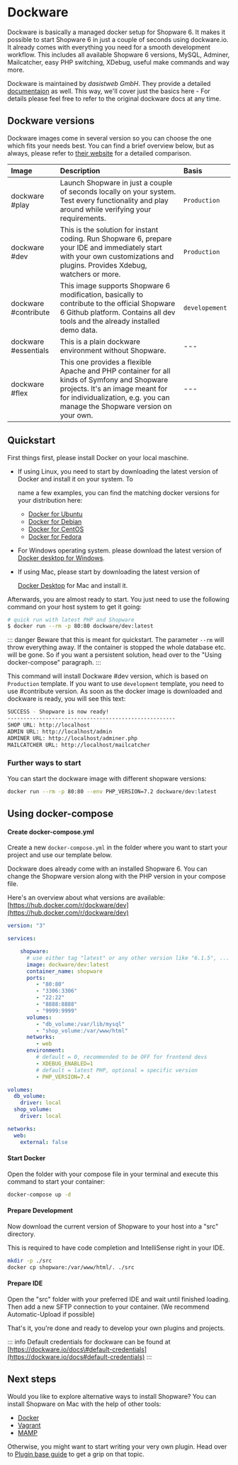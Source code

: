 # Dockware

Dockware is basically a managed docker setup for Shopware 6. It makes it possible to start Shopware 6 in just a couple of seconds using dockware.io. It already comes with everything you need for a smooth development workflow. This includes all available Shopware 6 versions, MySQL, Adminer, Mailcatcher, easy PHP switching, XDebug, useful make commands and way more.

Dockware is maintained by _dasistweb GmbH_. They provide a detailed [documentaion](https://dockware.io/docs) as well. This way, we'll cover just the basics here - For details please feel free to refer to the original dockware docs at any time.

## Dockware versions

Dockware images come in several version so you can choose the one which fits your needs best. You can find a brief overview below, but as always, please refer to [their website](https://dockware.io/) for a detailed comparison.

| Image | Description | Basis |
| :--- | :--- | :--- |
| dockware \#play | Launch Shopware in just a couple of seconds locally on your system. Test every functionality and play around while verifying your requirements. | `Production` |
| dockware \#dev | This is the solution for instant coding. Run Shopware 6, prepare your IDE and immediately start with your own customizations and plugins. Provides Xdebug, watchers or more. | `Production` |
| dockware \#contribute | This image supports Shopware 6 modification, basically to contribute to the official Shopware 6 Github platform. Contains all dev tools and the already installed demo data. | `developement` |
| dockware \#essentials | This is a plain dockware environment without Shopware. | --- |
| dockware \#flex | This one provides a flexible Apache and PHP container for all kinds of Symfony and Shopware projects. It's an image meant for for individualization, e.g. you can manage the Shopware version on your own. | --- |

## Quickstart

First things first, please install Docker on your local maschine.

* If using Linux, you need to start by downloading the latest version of Docker and install it on your system. To

  name a few examples, you can find the matching docker versions for your distribution here:

  * [Docker for Ubuntu](https://docs.docker.com/install/linux/docker-ce/ubuntu/)
  * [Docker for Debian](https://docs.docker.com/install/linux/docker-ce/debian/)
  * [Docker for CentOS](https://docs.docker.com/install/linux/docker-ce/centos/)
  * [Docker for Fedora](https://docs.docker.com/install/linux/docker-ce/fedora/)

* For Windows operating system. please download the latest version of [Docker desktop for Windows](https://hub.docker.com/editions/community/docker-ce-desktop-windows/).
* If using Mac, please start by downloading the latest version of

  [Docker Desktop](https://hub.docker.com/editions/community/docker-ce-desktop-mac/) for Mac and install it.

Afterwards, you are almost ready to start. You just need to use the following command on your host system to get it going:

```bash
# quick run with latest PHP and Shopware
$ docker run --rm -p 80:80 dockware/dev:latest
```

::: danger
Beware that this is meant for quickstart. The parameter `--rm` will throw everything away. If the container is stopped the whole database etc. will be gone. So if you want a persistent solution, head over to the "Using docker-compose" paragraph.
:::

This command will install Dockware \#dev version, which is based on `Production` template. If you want to use `development` template, you need to use \#contribute version. As soon as the docker image is downloaded and dockware is ready, you will see this text:

```bash
SUCCESS - Shopware is now ready!
-----------------------------------------------------
SHOP URL: http://localhost
ADMIN URL: http://localhost/admin
ADMINER URL: http://localhost/adminer.php
MAILCATCHER URL: http://localhost/mailcatcher
```

### Further ways to start

You can start the dockware image with different shopware versions:

```bash
docker run --rm -p 80:80 --env PHP_VERSION=7.2 dockware/dev:latest
```

## Using docker-compose

#### Create docker-compose.yml

Create a new `docker-compose.yml` in the folder where you want to start your project and use our template below.

Dockware does already come with an installed Shopware 6. You can change the Shopware version along with the PHP version in your compose file.

Here's an overview about what versions are available: [https://hub.docker.com/r/dockware/dev](https://hub.docker.com/r/dockware/dev)

```yaml
version: "3"

services:

    shopware:
      # use either tag "latest" or any other version like "6.1.5", ...
      image: dockware/dev:latest
      container_name: shopware
      ports:
         - "80:80"
         - "3306:3306"
         - "22:22"
         - "8888:8888"
         - "9999:9999"
      volumes:
         - "db_volume:/var/lib/mysql"
         - "shop_volume:/var/www/html"
      networks:
         - web
      environment:
         # default = 0, recommended to be OFF for frontend devs
         - XDEBUG_ENABLED=1
         # default = latest PHP, optional = specific version
         - PHP_VERSION=7.4

volumes:
  db_volume:
    driver: local
  shop_volume:
    driver: local

networks:
  web:
    external: false
```

#### Start Docker

Open the folder with your compose file in your terminal and execute this command to start your container:

```bash
docker-compose up -d
```

#### Prepare Development

Now download the current version of Shopware to your host into a "src" directory.

This is required to have code completion and IntelliSense right in your IDE.

```bash
mkdir -p ./src
docker cp shopware:/var/www/html/. ./src
```

#### Prepare IDE

Open the "src" folder with your preferred IDE and wait until finished loading. Then add a new SFTP connection to your container. \(We recommend Automatic-Upload if possible\)

That's it, you're done and ready to develop your own plugins and projects.

::: info
Default credentials for dockware can be found at [https://dockware.io/docs\#default-credentials](https://dockware.io/docs#default-credentials)
:::

## Next steps

Would you like to explore alternative ways to install Shopware? You can install Shopware on Mac with the help of other tools:

* [Docker](docker.md)
* [Vagrant](vagrant.md)
* [MAMP](mamp.md)

Otherwise, you might want to start writing your very own plugin. Head over to [Plugin base guide](../plugins/plugins/plugin-base-guide.md) to get a grip on that topic.
